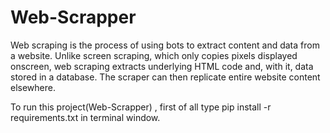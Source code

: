 # Web-Scrapper


Web scraping is the process of using bots to extract content and data from a website. Unlike screen scraping, which only copies pixels displayed onscreen, web scraping extracts underlying HTML code and, with it, data stored in a database. The scraper can then replicate entire website content elsewhere.


To run this project(Web-Scrapper) , first of all type pip install -r requirements.txt in terminal window.

